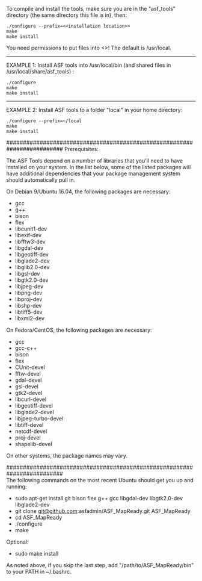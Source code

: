 To compile and install the tools, make sure you are in the "asf_tools"
directory (the same directory this file is in), then:

    ./configure --prefix=<<installation location>>
    make
    make install

You need permissions to put files into <<installation location>>!  The
default is /usr/local.

-------------------------------------------------------------------------
EXAMPLE 1:  Install ASF tools into /usr/local/bin (and shared files in
            /usr/local/share/asf_tools) :

    ./configure
    make
    make install

-------------------------------------------------------------------------
EXAMPLE 2:  Install ASF tools to a folder "local" in your home directory:

    ./configure --prefix=~/local
    make
    make install

#########################################################################
Prerequisites:

The ASF Tools depend on a number of libraries that you'll need to have
installed on your system. In the list below, some of the listed packages
will have additional dependencies that your package management system
should automatically pull in.

On Debian 9/Ubuntu 16.04, the following packages are necessary:

* gcc
* g++
* bison
* flex
* libcunit1-dev
* libexif-dev
* libfftw3-dev
* libgdal-dev
* libgeotiff-dev
* libglade2-dev
* libglib2.0-dev
* libgsl-dev
* libgtk2.0-dev
* libjpeg-dev
* libpng-dev
* libproj-dev
* libshp-dev
* libtiff5-dev
* libxml2-dev

On Fedora/CentOS, the following packages are necessary:

* gcc
* gcc-c++
* bison
* flex
* CUnit-devel
* fftw-devel
* gdal-devel
* gsl-devel
* gtk2-devel
* libcurl-devel
* libgeotiff-devel
* libglade2-devel
* libjpeg-turbo-devel
* libtiff-devel
* netcdf-devel
* proj-devel
* shapelib-devel

On other systems, the package names may vary.
  
#########################################################################  
The following commands on the most recent Ubuntu should get you up
and running:

* sudo apt-get install git bison flex g++ gcc libgdal-dev libgtk2.0-dev libglade2-dev
* git clone git@github.com:asfadmin/ASF_MapReady.git ASF_MapReady
* cd ASF_MapReady
* ./configure
* make

Optional:
* sudo make install

As noted above, if you skip the last step, add "/path/to/ASF_MapReady/bin" to your
PATH in ~/.bashrc.

